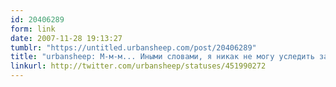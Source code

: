 ```yaml
---
id: 20406289
form: link
date: 2007-11-28 19:13:27
tumblr: "https://untitled.urbansheep.com/post/20406289"
title: "urbansheep: М-м-м... Иными словами, я никак не могу уследить за тем, сколько сейчас уже чего. И когда надо идти домой. Омг. Будильник? Вряд ли поможет."
linkurl: http://twitter.com/urbansheep/statuses/451990272
---
```


